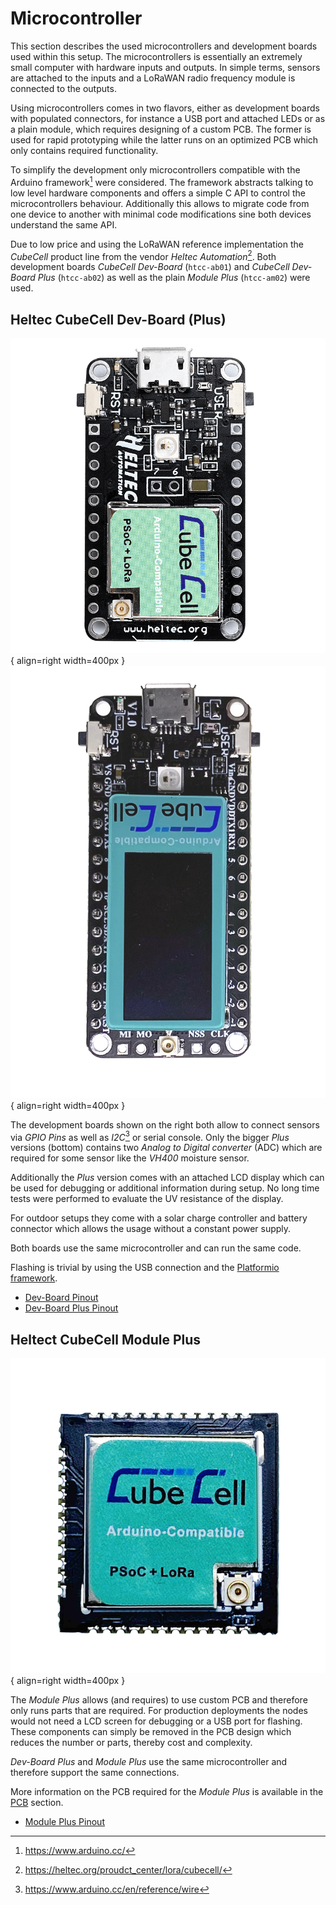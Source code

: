 # Microcontroller

This section describes the used microcontrollers and development boards used
within this setup. The microcontrollers is essentially an extremely small
computer with hardware inputs and outputs. In simple terms, sensors are attached
to the inputs and a LoRaWAN radio frequency module is connected to the outputs.

Using microcontrollers comes in two flavors, either as development boards with
populated connectors, for instance a USB port and attached LEDs or as a plain
module, which requires designing of a custom PCB. The former is used for rapid
prototyping while the latter runs on an optimized PCB which only contains
required functionality.

To simplify the development only microcontrollers compatible with the Arduino
framework[^arduino] were considered. The framework abstracts talking to low
level hardware components and offers a simple C API to control the
microcontrollers behaviour. Additionally this allows to migrate code from one
device to another with minimal code modifications sine both devices understand
the same API.

Due to low price and using the LoRaWAN reference implementation the *CubeCell*
product line from the vendor *Heltec Automation*[^heltec]. Both development
boards *CubeCell Dev-Board* (`htcc-ab01`) and *CubeCell Dev-Board Plus*
(`htcc-ab02`) as well as the plain *Module Plus* (`htcc-am02`) were used.

## Heltec CubeCell Dev-Board (Plus)

![](../img/heltec_cubecell_dev_board.png){ align=right width=400px }
![](../img/heltec_cubecell_dev_board_plus.png){ align=right width=400px }

The development boards shown on the right both allow to connect sensors via
*GPIO Pins* as well as *I2C*[^i2c] or serial console. Only the bigger *Plus*
versions (bottom) contains two *Analog to Digital converter* (ADC) which are
required for some sensor like the *VH400* moisture sensor.

Additionally the *Plus* version comes with an attached LCD display which can be
used for debugging or additional information during setup. No long time tests
were performed to evaluate the UV resistance of the display.

For outdoor setups they come with a solar charge controller and battery
connector which allows the usage without a constant power supply. 

Both boards use the same microcontroller and can run the same code.

Flashing is trivial by using the USB connection and the
[Platformio framework](../software/platformio.md).

* [Dev-Board Pinout][board-pinout]
* [Dev-Board Plus Pinout][board-plus-pinout]

## Heltect CubeCell Module Plus

![](../img/heltec_htcc-am02.png){ align=right width=400px }

The *Module Plus* allows (and requires) to use custom PCB and therefore only runs
parts that are required. For production deployments the nodes would not need a
LCD screen for debugging or a USB port for flashing. These components can simply
be removed in the PCB design which reduces the number or parts, thereby cost and
complexity.

*Dev-Board Plus* and *Module Plus* use the same microcontroller and therefore
support the same connections. 

More information on the PCB required for the *Module Plus* is available in the
[PCB](pcb.md) section.

* [Module Plus Pinout][module-plus-pinout]


[board-pinout]: ../resources/static/heltec_htcc-ab01_pinout.pdf
[board-plus-pinout]: ../resources/static/heltec_htcc-ab02_pinout.pdf
[module-plus-pinout]: ../resources/static/heltec_htcc-am02_pinout.pdf
[^arduino]: https://www.arduino.cc/
[^heltec]: https://heltec.org/proudct_center/lora/cubecell/
[^i2c]: https://www.arduino.cc/en/reference/wire
